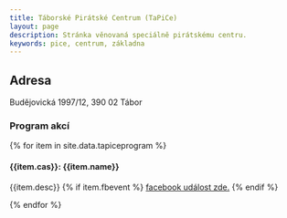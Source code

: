 ```yaml
---
title: Táborské Pirátské Centrum (TaPiCe)
layout: page
description: Stránka věnovaná speciálně pirátskému centru.
keywords: pice, centrum, základna
---
```


## Adresa

Budějovická 1997/12, 390 02 Tábor

### Program akcí

{% for item in site.data.tapiceprogram %}
  <div class="text">
    <h4><b>{{item.cas}}</b>: {{item.name}}</h4>
    <p>
      {{item.desc}}
      {% if item.fbevent %}
      <a href="{{item.fbevent}}" target="_blank">facebook událost zde.</a>
      {% endif %}
    </p>
  </div>
{% endfor %}




